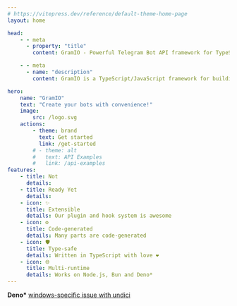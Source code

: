 ```yaml
---
# https://vitepress.dev/reference/default-theme-home-page
layout: home

head:
    - - meta
      - property: "title"
        content: GramIO - Powerful Telegram Bot API framework for TypeScript/JavaScript

    - - meta
      - name: "description"
        content: GramIO is a TypeScript/JavaScript framework for building Telegram bots. To start, bootstrap a new project with "npx create gramio bot-dir" and run the bot with "npm run dev". This is all it needs to do a get started with GramIO.

hero:
    name: "GramIO"
    text: "Create your bots with convenience!"
    image:
        src: /logo.svg
    actions:
        - theme: brand
          text: Get started
          link: /get-started
        # - theme: alt
        #   text: API Examples
        #   link: /api-examples
features:
    - title: Not
      details:
    - title: Ready Yet
      details:
    - icon: ✨
      title: Extensible
      details: Our plugin and hook system is awesome
    - icon: ⚙️
      title: Code-generated
      details: Many parts are code-generated
    - icon: 🛡️
      title: Type-safe
      details: Written in TypeScript with love ❤️
    - icon: 🌐
      title: Multi-runtime
      details: Works on Node.js, Bun and Deno*
---
```


**Deno\*** [windows-specific issue with undici](https://github.com/denoland/deno/issues/19532)
